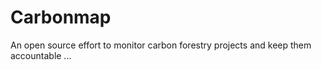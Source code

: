 # Carbonmap

An open source effort to monitor carbon forestry projects and keep them accountable
...
